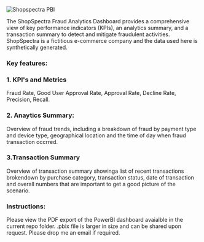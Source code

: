 

![Shopspectra PBI](https://github.com/aarushi50/Portfolio-Projects/assets/35843318/64a1a186-434b-46e5-9631-c5ef6147a75c)



The ShopSpectra Fraud Analytics Dashboard provides a comprehensive view of key performance indicators (KPIs), an analytics summary, and a transaction summary to detect and mitigate fraudulent activities. ShopSpectra is a fictitious e-commerce company and the data used here is synthetically generated. 

### Key features:

### 1. KPI's and Metrics
Fraud Rate, Good User Approval Rate, Approval Rate, Decline Rate, Precision, Recall. 

### 2. Anaytics Summary:
Overview of fraud trends, including a breakdown of fraud by payment type and device type, geographical location and the time of day when fraud transaction occrred. 

### 3.Transaction Summary
Overview of transaction summary showinga list of recent transactions brokendown by purchase category, transaction status, date of transaction and overall numbers that are important to get a good picture of the scenario.

### Instructions:
Please view the PDF export of the PowerBI dashboard avaialble in the current repo folder. .pbix file is larger in size and can be shared upon request. Please drop me an email if required. 
